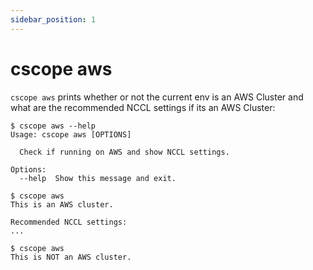 ```yaml
---
sidebar_position: 1
---
```


# cscope aws

`cscope aws` prints whether or not the current env is an AWS Cluster and what are the recommended NCCL settings if its an AWS Cluster:

```shell
$ cscope aws --help
Usage: cscope aws [OPTIONS]

  Check if running on AWS and show NCCL settings.

Options:
  --help  Show this message and exit.
```

```shell
$ cscope aws
This is an AWS cluster.

Recommended NCCL settings:
...
```

```shell
$ cscope aws
This is NOT an AWS cluster.
```
